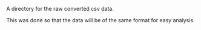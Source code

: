A directory for the raw converted csv data.

This was done so that the data will be of the same format for easy analysis.
